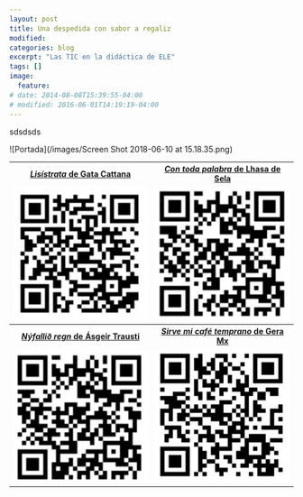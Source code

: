 ```yaml
---
layout: post
title: Una despedida con sabor a regaliz
modified:
categories: blog
excerpt: "Las TIC en la didáctica de ELE"
tags: []
image:
  feature:
# date: 2014-08-08T15:39:55-04:00
# modified: 2016-06-01T14:19:19-04:00
---
```


sdsdsds

![Portada](/images/Screen Shot 2018-06-10 at 15.18.35.png)

<table width="50%">
  <tbody>
    <tr>
      <th>
        <a href="https://www.ivoox.com/24833451" target="_blank"><i>Lisístrata</i> de Gata Cattana</a>
      </th>
      <th>
        <a href="https://www.ivoox.com/25206586" target="_blank"><i>Con toda palabra</i> de Lhasa de Sela</a>
      </th>
    </tr>
    <tr>
      <td width="25%">
        <center><img src="/images/lisistrata.png" /></center>
      </td>
      <td width="25%">
        <center><img src="/images/con toda.png" /></center>
      </td>
    </tr>
    <tr>
      <th>
        <a href="https://www.ivoox.com/25247640" target="_blank"><i>Nýfallið  regn</i> de Ásgeir Trausti</a>
      </th>
      <th>
        <a href="http://www.ivoox.com/25479947" target="_blank"><i>Sirve mi café temprano</i> de Gera Mx</a>
      </th>
    </tr>
    <tr>
      <td width="25%">
        <center><img src="/images/nyfallid.png" /></center>
      </td>
      <td width="25%">
        <center><img src="/images/sirve mi cafe.png" /></center>
      </td>
    </tr>
  </tbody>
</table>